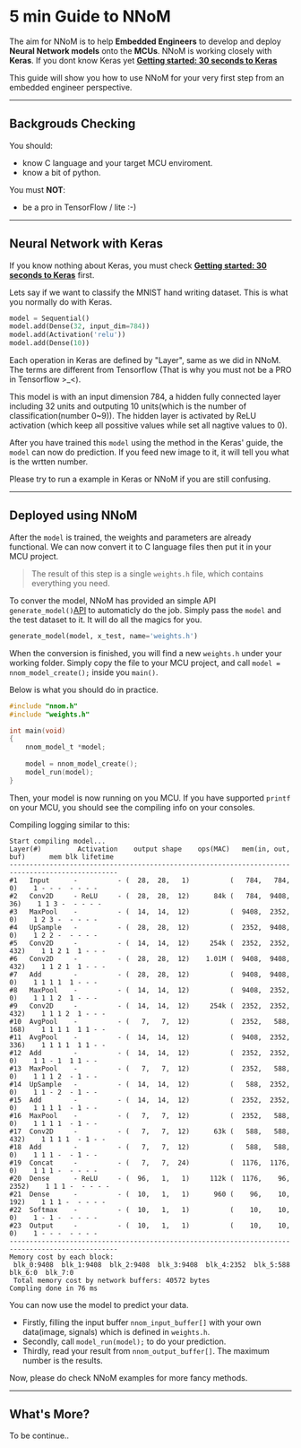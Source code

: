 
# 5 min Guide to NNoM

The aim for NNoM is to help **Embedded Engineers** to develop and deploy **Neural Network models** onto the **MCUs**. NNoM is working closely with **Keras**. 
If you dont know Keras yet **[Getting started: 30 seconds to Keras](https://keras.io/#getting-started-30-seconds-to-keras)** 

This guide will show you how to use NNoM for your very first step from an embedded engineer perspective. 

---

## Backgrouds Checking 

You should:

- know C language and your target MCU enviroment. 
- know a bit of python.

You must **NOT**:

- be a pro in TensorFlow / lite :-)

---

## Neural Network with Keras

If you know nothing about Keras, you must check **[Getting started: 30 seconds to Keras](https://keras.io/#getting-started-30-seconds-to-keras)** first.

Lets say if we want to classify the MNIST hand writing dataset.
This is what you normally do with Keras. 

~~~Python
model = Sequential()
model.add(Dense(32, input_dim=784))
model.add(Activation('relu'))
model.add(Dense(10))
~~~

Each operation in Keras are defined by "Layer", same as we did in NNoM. The terms are different from Tensorflow (That is why you must not be a PRO in Tensorflow >_<). 

This model is with an input dimension 784, a hidden fully connected layer including 32 units and outputing 10 units(which is the number of classification(number 0~9)). 
The hidden layer is activated by ReLU activation (which keep all possitive values while set all nagtive values to 0). 

After you have trained this `model` using the method in the Keras' guide, the `model` can now do prediction. 
If you feed new image to it, it will tell you what is the wrtten number. 

Please try to run a example in Keras or NNoM if you are still confusing. 

---

## Deployed using NNoM

After the `model` is trained, the weights and parameters are already functional. We can now convert it to C language files then put it in your MCU project. 

> The result of this step is a single `weights.h` file, which contains everything you need.

To conver the model, NNoM has provided an simple API `generate_model()`[API](api_nnom_utils.md) to automaticly do the job. 
Simply pass the `model` and the test dataset to it. 
It will do all the magics for you. 

~~~Python
generate_model(model, x_test, name='weights.h')
~~~

When the conversion is finished, you will find a new `weights.h` under your working folder. 
Simply copy the file to your MCU project, and call `model = nnom_model_create();` inside you `main()`. 

Below is what you should do in practice. 

~~~C
#include "nnom.h"
#include "weights.h"

int main(void)
{
	nnom_model_t *model;
	
	model = nnom_model_create();
	model_run(model);
}
~~~

Then, your model is now running on you MCU. 
If you have supported `printf` on your MCU, you should see the compiling info on your consoles. 

Compiling logging similar to this:

~~~
Start compiling model...
Layer(#)         Activation    output shape    ops(MAC)   mem(in, out, buf)      mem blk lifetime
-------------------------------------------------------------------------------------------------
#1   Input      -          - (  28,  28,   1)          (   784,   784,     0)    1 - - -  - - - - 
#2   Conv2D     - ReLU     - (  28,  28,  12)      84k (   784,  9408,    36)    1 1 3 -  - - - - 
#3   MaxPool    -          - (  14,  14,  12)          (  9408,  2352,     0)    1 2 3 -  - - - - 
#4   UpSample   -          - (  28,  28,  12)          (  2352,  9408,     0)    1 2 2 -  - - - - 
#5   Conv2D     -          - (  14,  14,  12)     254k (  2352,  2352,   432)    1 1 2 1  1 - - - 
#6   Conv2D     -          - (  28,  28,  12)    1.01M (  9408,  9408,   432)    1 1 2 1  1 - - - 
#7   Add        -          - (  28,  28,  12)          (  9408,  9408,     0)    1 1 1 1  1 - - - 
#8   MaxPool    -          - (  14,  14,  12)          (  9408,  2352,     0)    1 1 1 2  1 - - - 
#9   Conv2D     -          - (  14,  14,  12)     254k (  2352,  2352,   432)    1 1 1 2  1 - - - 
#10  AvgPool    -          - (   7,   7,  12)          (  2352,   588,   168)    1 1 1 1  1 1 - - 
#11  AvgPool    -          - (  14,  14,  12)          (  9408,  2352,   336)    1 1 1 1  1 1 - - 
#12  Add        -          - (  14,  14,  12)          (  2352,  2352,     0)    1 1 - 1  1 1 - - 
#13  MaxPool    -          - (   7,   7,  12)          (  2352,   588,     0)    1 1 1 2  - 1 - - 
#14  UpSample   -          - (  14,  14,  12)          (   588,  2352,     0)    1 1 - 2  - 1 - - 
#15  Add        -          - (  14,  14,  12)          (  2352,  2352,     0)    1 1 1 1  - 1 - - 
#16  MaxPool    -          - (   7,   7,  12)          (  2352,   588,     0)    1 1 1 1  - 1 - - 
#17  Conv2D     -          - (   7,   7,  12)      63k (   588,   588,   432)    1 1 1 1  - 1 - - 
#18  Add        -          - (   7,   7,  12)          (   588,   588,     0)    1 1 1 -  - 1 - - 
#19  Concat     -          - (   7,   7,  24)          (  1176,  1176,     0)    1 1 1 -  - - - - 
#20  Dense      - ReLU     - (  96,   1,   1)     112k (  1176,    96,  2352)    1 1 1 -  - - - - 
#21  Dense      -          - (  10,   1,   1)      960 (    96,    10,   192)    1 1 1 -  - - - - 
#22  Softmax    -          - (  10,   1,   1)          (    10,    10,     0)    1 - 1 -  - - - - 
#23  Output     -          - (  10,   1,   1)          (    10,    10,     0)    1 - - -  - - - - 
-------------------------------------------------------------------------------------------------
Memory cost by each block:
 blk_0:9408  blk_1:9408  blk_2:9408  blk_3:9408  blk_4:2352  blk_5:588  blk_6:0  blk_7:0  
 Total memory cost by network buffers: 40572 bytes
Compling done in 76 ms

~~~

You can now use the model to predict your data. 

- Firstly, filling the input buffer `nnom_input_buffer[]` with your own data(image, signals) which is defined in `weights.h`. 
- Secondly, call `model_run(model);` to do your prediction. 
- Thirdly, read your result from `nnom_output_buffer[]`. The maximum number is the results. 

Now, please do check NNoM examples for more fancy methods. 

---

## What's More?

To be continue..

















